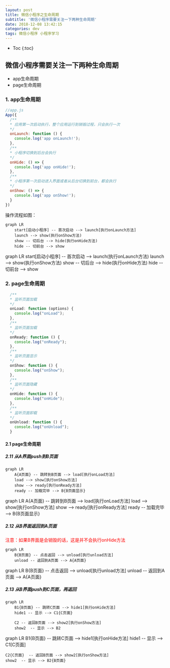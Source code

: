 ```yaml
---
layout: post
title: 微信小程序之生命周期
subtitle: '微信小程序需要关注一下两种生命周期'
date: 2018-12-08 13:42:15
categories: dev
tags: 微信小程序 小程序学习
---
```


* Toc
{:toc}

## 微信小程序需要关注一下两种生命周期
- app生命周期
- page生命周期

### 1. app生命周期

```js
//app.js
App({
  /**
  * 应用第一次启动执行，整个应用运行到销毁过程，只会执行一次
  */
  onLaunch: function () {
    console.log('app onLaunch!');
  },
  /**
  * 小程序切换到后台会执行
  */  
  onHide: () => {
    console.log('app onHide!');
  },
  /**
  * 小程序第一次启动进入界面或者从后台切换到前台，都会执行
  */  
  onShow: () => {
    console.log('app onShow!');
  }
})
```

操作流程如图： 

```mermaid
graph LR
    start[启动小程序] -- 首次启动 --> launch[执行onLaunch方法]
    launch --> show(执行onShow方法)
    show -- 切后台 --> hide(执行onHide方法)
    hide -- 切前台 --> show	
```

<div class='mermaid'>
graph LR
start[启动小程序] -- 首次启动 --> launch(执行onLaunch方法)
launch --> show(执行onShow方法)
show -- 切后台 --> hide(执行onHide方法)
hide -- 切前台 --> show
</div>


### 2. page生命周期

```js
  /**
  * 监听页面加载
  */
  onLoad: function (options) {
    console.log("onLoad");
  },
  /**
  * 监听页面加载
  */
  onReady: function () {
    console.log("onReady");
  },
  /**
  * 监听页面显示
  */
  onShow: function () {
    console.log("onShow");
  },
  /**
  * 监听页面隐藏
  */    
  onHide: function () {
    console.log("onHide");
  },
  /**
  * 监听页面卸载
  */    
  onUnload: function () {
    console.log("onUnload");
  }
```

#### 2.1  page生命周期

##### 2.11 从A界面push到B页面

```mermaid
graph LR
    A{A页面} -- 跳转到B页面 --> load[执行onLoad方法]
    load --> show[执行onShow方法]
    show --> ready[执行onReady方法]
    ready -- 加载完毕 --> B{B页面显示}
```

<div class='mermaid'>
graph LR
    A{A页面} -- 跳转到B页面 --> load[执行onLoad方法]
    load --> show[执行onShow方法]
    show --> ready[执行onReady方法]
    ready -- 加载完毕 --> B{B页面显示}
</div>

##### 2.12 从B界面返回到A页面
<span style='color:Red;'>注意：如果B界面是会销毁的话，这是并不会执行onHide方法</span>


```mermaid
graph LR
    B{B页面} -- 点击返回 --> unload[执行unload方法]
    unload -- 返回到A页面 --> A{A页面}
```
<div class='mermaid'>
graph LR
    B{B页面} -- 点击返回 --> unload[执行unload方法]
    unload -- 返回到A页面 --> A{A页面}
</div>

##### 2.13 从B界面push到C页面，再返回
```mermaid
graph LR
    B1{B页面} -- 跳转C页面 --> hide1[执行onHide方法]
    hide1 -- 显示 --> C1{C页面}
    
    C2 -- 返回B页面 --> show2[执行onShow方法]
    show2  -- 显示 --> B2
```


<div class='mermaid'>
graph LR
    B1{B页面} -- 跳转C页面 --> hide1[执行onHide方法]
    hide1 -- 显示 --> C1[C页面]

    C2{C页面}  -- 返回B页面 --> show2[执行onShow方法]
    show2  -- 显示 --> B2{B页面} 
</div>